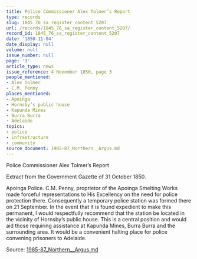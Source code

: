 ```yaml
---
title: Police Commissioner Alex Tolmer’s Report
type: records
slug: 1845_76_sa_register_content_5207
url: /records/1845_76_sa_register_content_5207/
record_id: 1845_76_sa_register_content_5207
date: '1850-11-04'
date_display: null
volume: null
issue_number: null
page: '3'
article_type: news
issue_reference: 4 November 1850, page 3
people_mentioned:
- Alex Tolmer
- C.M. Penny
places_mentioned:
- Apoinga
- Hornsby’s public house
- Kapunda Mines
- Burra Burra
- Adelaide
topics:
- police
- infrastructure
- community
source_document: 1985-87_Northern__Argus.md
---
```


Police Commissioner Alex Tolmer’s Report

Extract from the Government Gazette of 31 October 1850.

Apoinga Police.  C.M. Penny, proprietor of the Apoinga Smelting Works made forceful representations to His Excellency on the need for police protection there.  Consequently a temporary police station was formed there on 21 September.  In the event that it is found expedient to make this permanent, I would respectfully recommend that the station be located in the vicinity of Hornsby’s public house.  This is a central position and would aid those requiring assistance at Kapunda Mines, Burra Burra and the surrounding area.  It would be a convenient halting place for police convening prisoners to Adelaide.

Source: [1985-87_Northern__Argus.md](/downloads/markdown/1985-87_Northern__Argus.md)
